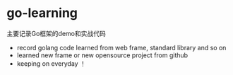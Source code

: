 # go-learning
主要记录Go框架的demo和实战代码
- record golang code learned from web frame, standard library and so on
- learned new frame or new opensource project from github
- keeping on everyday ！

